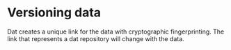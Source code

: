 # Versioning data

Dat creates a unique link for the data with cryptographic fingerprinting. The link that represents a dat repository will change with the data.
